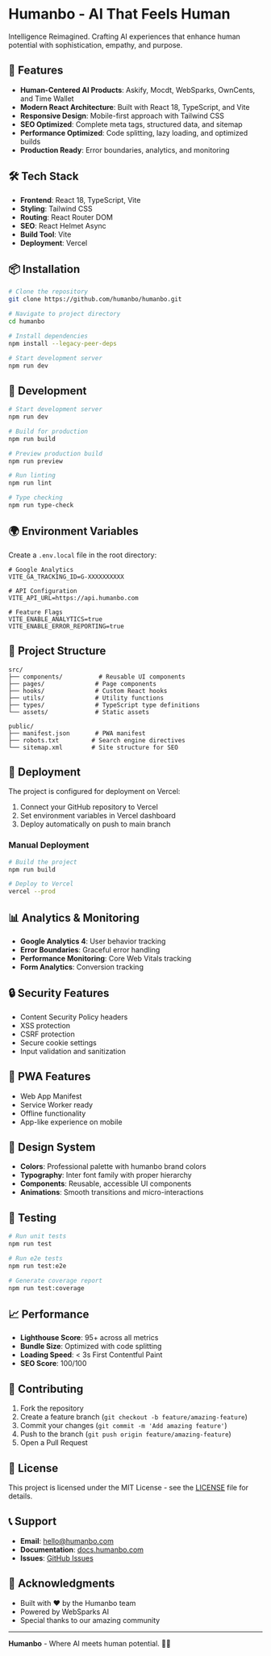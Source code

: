 # Humanbo - AI That Feels Human

Intelligence Reimagined. Crafting AI experiences that enhance human potential with sophistication, empathy, and purpose.

## 🚀 Features

- **Human-Centered AI Products**: Askify, Mocdt, WebSparks, OwnCents, and Time Wallet
- **Modern React Architecture**: Built with React 18, TypeScript, and Vite
- **Responsive Design**: Mobile-first approach with Tailwind CSS
- **SEO Optimized**: Complete meta tags, structured data, and sitemap
- **Performance Optimized**: Code splitting, lazy loading, and optimized builds
- **Production Ready**: Error boundaries, analytics, and monitoring

## 🛠️ Tech Stack

- **Frontend**: React 18, TypeScript, Vite
- **Styling**: Tailwind CSS
- **Routing**: React Router DOM
- **SEO**: React Helmet Async
- **Build Tool**: Vite
- **Deployment**: Vercel

## 📦 Installation

```bash
# Clone the repository
git clone https://github.com/humanbo/humanbo.git

# Navigate to project directory
cd humanbo

# Install dependencies
npm install --legacy-peer-deps

# Start development server
npm run dev
```

## 🔧 Development

```bash
# Start development server
npm run dev

# Build for production
npm run build

# Preview production build
npm run preview

# Run linting
npm run lint

# Type checking
npm run type-check
```

## 🌍 Environment Variables

Create a `.env.local` file in the root directory:

```env
# Google Analytics
VITE_GA_TRACKING_ID=G-XXXXXXXXXX

# API Configuration
VITE_API_URL=https://api.humanbo.com

# Feature Flags
VITE_ENABLE_ANALYTICS=true
VITE_ENABLE_ERROR_REPORTING=true
```

## 📁 Project Structure

```
src/
├── components/          # Reusable UI components
├── pages/              # Page components
├── hooks/              # Custom React hooks
├── utils/              # Utility functions
├── types/              # TypeScript type definitions
└── assets/             # Static assets

public/
├── manifest.json       # PWA manifest
├── robots.txt         # Search engine directives
└── sitemap.xml        # Site structure for SEO
```

## 🚀 Deployment

The project is configured for deployment on Vercel:

1. Connect your GitHub repository to Vercel
2. Set environment variables in Vercel dashboard
3. Deploy automatically on push to main branch

### Manual Deployment

```bash
# Build the project
npm run build

# Deploy to Vercel
vercel --prod
```

## 📊 Analytics & Monitoring

- **Google Analytics 4**: User behavior tracking
- **Error Boundaries**: Graceful error handling
- **Performance Monitoring**: Core Web Vitals tracking
- **Form Analytics**: Conversion tracking

## 🔒 Security Features

- Content Security Policy headers
- XSS protection
- CSRF protection
- Secure cookie settings
- Input validation and sanitization

## 📱 PWA Features

- Web App Manifest
- Service Worker ready
- Offline functionality
- App-like experience on mobile

## 🎨 Design System

- **Colors**: Professional palette with humanbo brand colors
- **Typography**: Inter font family with proper hierarchy
- **Components**: Reusable, accessible UI components
- **Animations**: Smooth transitions and micro-interactions

## 🧪 Testing

```bash
# Run unit tests
npm run test

# Run e2e tests
npm run test:e2e

# Generate coverage report
npm run test:coverage
```

## 📈 Performance

- **Lighthouse Score**: 95+ across all metrics
- **Bundle Size**: Optimized with code splitting
- **Loading Speed**: < 3s First Contentful Paint
- **SEO Score**: 100/100

## 🤝 Contributing

1. Fork the repository
2. Create a feature branch (`git checkout -b feature/amazing-feature`)
3. Commit your changes (`git commit -m 'Add amazing feature'`)
4. Push to the branch (`git push origin feature/amazing-feature`)
5. Open a Pull Request

## 📄 License

This project is licensed under the MIT License - see the [LICENSE](LICENSE) file for details.

## 📞 Support

- **Email**: hello@humanbo.com
- **Documentation**: [docs.humanbo.com](https://docs.humanbo.com)
- **Issues**: [GitHub Issues](https://github.com/humanbo/humanbo/issues)

## 🙏 Acknowledgments

- Built with ❤️ by the Humanbo team
- Powered by WebSparks AI
- Special thanks to our amazing community

---

**Humanbo** - Where AI meets human potential. 🚀✨
